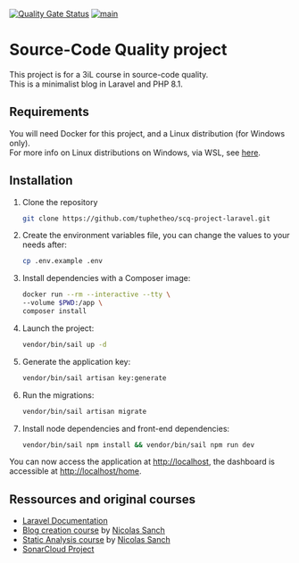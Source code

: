 [![Quality Gate Status](https://sonarcloud.io/api/project_badges/measure?project=tuphetheo_scq-project-laravel&metric=alert_status)](https://sonarcloud.io/summary/new_code?id=tuphetheo_scq-project-laravel)
[![main](https://github.com/tuphetheo/scq-project-laravel/actions/workflows/main.yml/badge.svg?branch=main)](https://github.com/tuphetheo/scq-project-laravel/actions/workflows/main.yml)
# Source-Code Quality project
This project is for a 3iL course in source-code quality.  
This is a minimalist blog in Laravel and PHP 8.1.

## Requirements
You will need Docker for this project, and a Linux distribution (for Windows only).  
For more info on Linux distributions on Windows, via WSL, see [here](https://docs.microsoft.com/fr-fr/windows/wsl/install).

## Installation
1. Clone the repository
    ```bash
    git clone https://github.com/tuphetheo/scq-project-laravel.git
    ```
   
2. Create the environment variables file, you can change the values to your needs after:
    ```bash
    cp .env.example .env
    ```
   
3. Install dependencies with a Composer image:
    ```bash
    docker run --rm --interactive --tty \
    --volume $PWD:/app \
    composer install
    ```
   
4. Launch the project:
    ```bash
    vendor/bin/sail up -d
    ```
   
5. Generate the application key:
    ```bash
    vendor/bin/sail artisan key:generate 
    ```
   
6. Run the migrations:
    ```bash
    vendor/bin/sail artisan migrate  
    ```
   
7. Install node dependencies and front-end dependencies:
    ```bash
    vendor/bin/sail npm install && vendor/bin/sail npm run dev
    ```
   
You can now access the application at [http://localhost](http://localhost), the dashboard is accessible at [http://localhost/home](http://localhost/home).

## Ressources and original courses
- [Laravel Documentation](https://laravel.com/docs)
- [Blog creation course](https://github.com/nicolas-sanch/creer-minimalist-blog.git) by [Nicolas Sanch](https://github.com/nicolas-sanch)
- [Static Analysis course](https://github.com/nicolas-sanch/static-analysis) by [Nicolas Sanch](https://github.com/nicolas-sanch)
- [SonarCloud Project](https://sonarcloud.io/project/overview?id=tuphetheo_scq-project-laravel)
